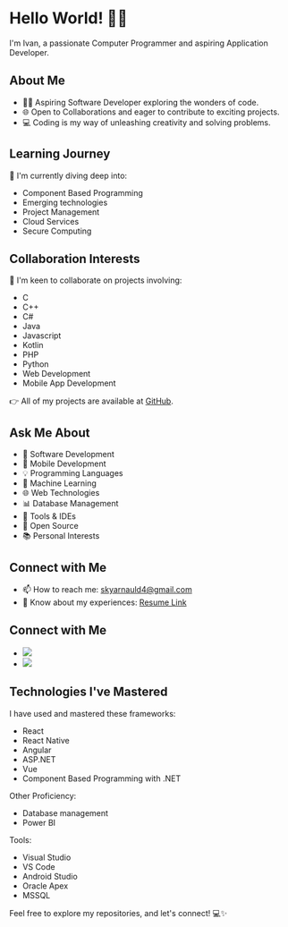 # Hello World! 👋🤖

I'm Ivan, a passionate Computer Programmer and aspiring Application Developer.

## About Me

- 👨‍💻 Aspiring Software Developer exploring the wonders of code.
- 🌐 Open to Collaborations and eager to contribute to exciting projects.
- 💻 Coding is my way of unleashing creativity and solving problems.

## Learning Journey

🌱 I'm currently diving deep into:

- Component Based Programming
- Emerging technologies
- Project Management
- Cloud Services
- Secure Computing

## Collaboration Interests

👯 I'm keen to collaborate on projects involving:

- C
- C++
- C#
- Java
- Javascript
- Kotlin
- PHP
- Python
- Web Development
- Mobile App Development

👉 All of my projects are available at [GitHub](https://github.com/IvanArnauld).

## Ask Me About

- 🚀 Software Development
- 📱 Mobile Development
- 💡 Programming Languages
- 🤖 Machine Learning
- 🌐 Web Technologies
- 📊 Database Management
- 🔧 Tools & IDEs
- 🌟 Open Source
- 📚 Personal Interests

## Connect with Me

- 📫 How to reach me: [skyarnauld4@gmail.com](mailto:skyarnauld4@gmail.com)
- 📄 Know about my experiences: [Resume Link](https://github.com/IvanArnauld/IvanArnauld/files/14302671/Ivan.Kepseu.Resume.-.Developer.2024.pdf)

## Connect with Me

- [<img src="https://img.shields.io/badge/LinkedIn-0077B5?style=for-the-badge&logo=linkedin&logoColor=white" />](https://www.linkedin.com/in/ivan-kepseu-0577a7207/)
- [<img src="https://img.shields.io/badge/-Hackerrank-2EC866?style=for-the-badge&logo=HackerRank&logoColor=white" />](https://www.hackerrank.com/profile/IvanKepseu)

## Technologies I've Mastered

I have used and mastered these frameworks:

- React
- React Native
- Angular
- ASP.NET
- Vue
- Component Based Programming with .NET

Other Proficiency:

- Database management
- Power BI

Tools:

- Visual Studio
- VS Code
- Android Studio
- Oracle Apex
- MSSQL

Feel free to explore my repositories, and let's connect! 💻✨
